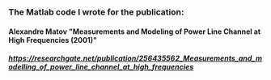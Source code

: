 ### The Matlab code I wrote for the publication: 

#### Alexandre Matov "Measurements and Modeling of Power Line Channel at High Frequencies (2001)"

##### https://researchgate.net/publication/256435562_Measurements_and_modelling_of_power_line_channel_at_high_frequencies
